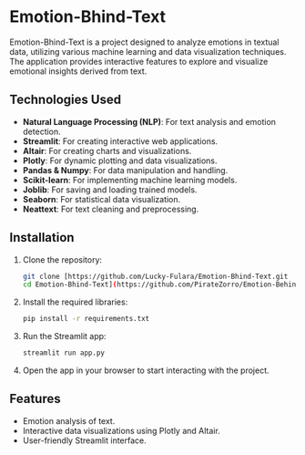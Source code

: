 # Emotion-Bhind-Text

Emotion-Bhind-Text is a project designed to analyze emotions in textual data, utilizing various machine learning and data visualization techniques. The application provides interactive features to explore and visualize emotional insights derived from text.

## Technologies Used

- **Natural Language Processing (NLP)**: For text analysis and emotion detection.
- **Streamlit**: For creating interactive web applications.
- **Altair**: For creating charts and visualizations.
- **Plotly**: For dynamic plotting and data visualizations.
- **Pandas & Numpy**: For data manipulation and handling.
- **Scikit-learn**: For implementing machine learning models.
- **Joblib**: For saving and loading trained models.
- **Seaborn**: For statistical data visualization.
- **Neattext**: For text cleaning and preprocessing.

## Installation

1. Clone the repository:

   ```bash
   git clone [https://github.com/Lucky-Fulara/Emotion-Bhind-Text.git
   cd Emotion-Bhind-Text](https://github.com/PirateZorro/Emotion-Behind-Text.git)
   ```

2. Install the required libraries:

   ```bash
   pip install -r requirements.txt
   ```

3. Run the Streamlit app:

   ```bash
   streamlit run app.py
   ```

4. Open the app in your browser to start interacting with the project.

## Features

- Emotion analysis of text.
- Interactive data visualizations using Plotly and Altair.
- User-friendly Streamlit interface.
